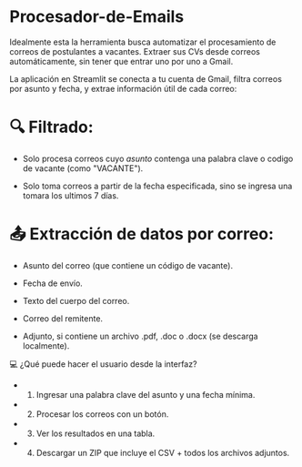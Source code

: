 # Procesador-de-Emails
Idealmente esta la herramienta busca automatizar el procesamiento de correos de postulantes a vacantes. Extraer sus CVs desde correos automáticamente, sin tener que entrar uno por uno a Gmail.

La aplicación en Streamlit se conecta a tu cuenta de Gmail, filtra correos por asunto y fecha, y extrae información útil de cada correo:

# 🔍 Filtrado:
- Solo procesa correos cuyo *asunto* contenga una palabra clave o codigo de vacante (como "VACANTE").

- Solo toma correos a partir de la fecha especificada, sino se ingresa una tomara los ultimos 7 días.

# 📤 Extracción de datos por correo:
- Asunto del correo (que contiene un código de vacante).

- Fecha de envío.

- Texto del cuerpo del correo.

- Correo del remitente.

- Adjunto, si contiene un archivo .pdf, .doc o .docx (se descarga localmente).


💻 ¿Qué puede hacer el usuario desde la interfaz?
- 1) Ingresar una palabra clave del asunto y una fecha mínima.

- 2) Procesar los correos con un botón.

- 3) Ver los resultados en una tabla.

- 4) Descargar un ZIP que incluye el CSV + todos los archivos adjuntos.

